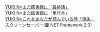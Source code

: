 [YUKI.N>また図書館に「最終話」](YUKI.N/)  
[YUKI.N>また図書館に「単行本」](YUKI.N/YUKI.N2.html)  
[YUKI.N>これをあなたが読んでいる時「消失」](YUKI.N/YUKI.N3.html)  
[スクリーンセーバー(要.NET Framework 2.0)](toolbox/YUKI.N_SS.zip)
